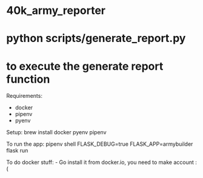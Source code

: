 # 40k_army_reporter
# python scripts/generate_report.py 
# to execute the generate report function

Requirements:
- docker
- pipenv
- pyenv

Setup:
    brew install docker pyenv pipenv

To run the app:
    pipenv shell
    FLASK_DEBUG=true FLASK_APP=armybuilder flask run

To do docker stuff:
    - Go install it from docker.io, you need to make account :(
